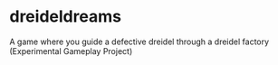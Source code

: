 dreideldreams
=============

A game where you guide a defective dreidel through a dreidel factory (Experimental Gameplay Project)